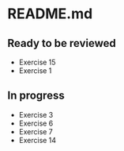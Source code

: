 # README.md

## Ready to be reviewed

* Exercise 15
* Exercise 1

## In progress

* Exercise 3
* Exercise 6
* Exercise 7
* Exercise 14

